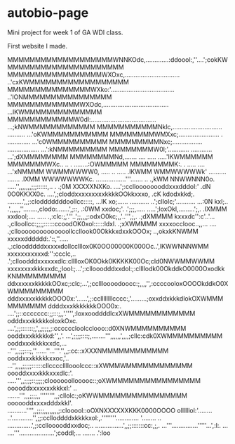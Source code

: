 # autobio-page
Mini project for week 1 of GA WDI class.

First website I made.

  MMMMMMMMMMMMMMMMMMMWNNKOdc,.............:ddoool:,''....';cokKWMMMMMMMMMMMMMMMMMMMMM
  MMMMMMMMMMMMMMMMMWXOxc,...............................    ..'cxKWMMMMMMMMMMMMMMMMMM
  MMMMMMMMMMMMMMMWXko:'....................................    ..'lONMMMMMMMMMMMMMMMM
  MMMMMMMMMMMMMWXOdc,.....................................       ...lKWMMMMMMMMMMMMMM
  MMMMMMMMMMMMW0dl:.....................................          ...;kNWMMMMMMMMMMMM
  MMMMMMMMMMMNklc,............................    ..........       ...'oKWMMMMMMMMMMM
  MMMMMMMMWMXxc;.......................       . .............       ...'c0WMMMMMMMMMM
  MMMMMMMMMNxc;.................            ..................       ...':kNMMMMMMMMM
  MMMMMMMMW0l;'............                       ............        ...';dXMMMMMMMM
  MMMMMMMMNd,.......  ....                               .....        .....'lKWMMMMMM
  MMMMMMMWXc..  ..                                           .       ........:OWMMMMM
  MMMMMMMMK:.  .                                            .....    ....  ...'xNMMMM
  WWMMWWWW0,                                                 .....  ..  .....  .lKWMM
  WMMWWWWWk'                                                .......... .......  .lXMM
  WWWWWWWKc.                                    .................'''.......  .. .,kWM
  NNWWNNN0o.                                 .....'',,,,,,,;;;::::::,..       .  .;0M
  XXXXXNXKo.                            ....';:cclloooooooddxxxdddol:'            .dN
  0O0KKXX0c.                        ....',;cloddxxxxxxxxxkkkkOOkkxxxo,            .cK
  kdodxkkd;.                      .........',,;:clodddddddoollcc:::::,          ...lK
  xo;......                      ...........   ..';cllolc;'...........         ...:0N
  kxl;..                        .',,,,,,''........,clodo:.......',;::,          .:0WM
  xxdoc;'.                    .';;;,.....   .....';loxOkl,.........';,.        .lXMMM
  xxdool;.... .....         .,:clc:;,'.''..';;,,,;:odxO0kc;,,'..''',;,.      .;dXMMMM
  kxxxdc'':c'..'...        .,clloollcc:;;;;::::::ccoodOK0xol::::::ldxl.     .;xXWMMMM
  xxxxocclooc..,,...  .... .;clloooooooooooooollccllook00OkkkxdxxkOOOx;  ..,okxkKNWMM
  xxxxxdddddd:.'::,''..... .,:cloodddddxxxxxdollcclllox0K0OO00000K000Oc..',lKWWNNNWMM
  xxxxxxxxxxxd:'':ccclc,.. .';clloodddxxxxxxdlc:clllloxOK0Okk0KKKKK00Oc;cld0NWWMMWWMM
  xxxxxxxxkkkxxdc,;lool:;...';:cllooodddxxdol:;:cllllodk00OkddkO0000OxodkkKNMMMMMMMMM
  ddxxxxxxkkkkkOOxc;:clc;...',;ccllloooodoocc:;,,,,'',:ccccooloxOOOOkddkO0XWMMMMMMMMM
  dddxxxxxkkkkkOOO0x:'......',;:ccllllllllcccc:,'.........;oxxddxkkkdlokOXWMMMMMMMMMM
  ddddxxxkkkkkkkOOO0x:.  ....';;::ccccccc:;;:::;,,'.'''',:loxxooddddlcxXWMMMMMMMMMMMM
  odddxxxkkkkkoloxkOxc.  ....',;;:::::::;,',,;;;;,;:ccccccloolcclooo::d0XNWMMMMMMMMMM
  ooddxxxkkkkkd:'',,'.    ...',;;;;::::;,........''',,,,,,',,,,;cllc:cdk0XWMMMMMMMMMM
  ooddxxxkkkkxxdc,...     ..''',,;;;:::;,''......''...'''.'',,;:cc::xXXXNMMMMMMMMMMMM
  ooddxxxkkkkkxxoc,'..     ...'',,,,;;;;;::::::cllccccllllooolccc::xXWMMWMMMMMMMMMMMM
  oooddxxxxkkkxxxdlc:'.    .....''',,;;;;::;;;;;cloooooollooooc::;oXWMMMMMMMMMMMMMMMM
  ooooddxxxxxxxkkkxl:'  .. .......''',,,;;;;,,'''''''',,;cllolc:;oKWWMMMMMMMMMMMMMMMM
  oooooddxxxxdddxkkl'.  ...........'''',,;;;;,,,,,,,,;:clooool::oOXNXXXXXXKKK0000OOOO
  ollllllol:'........  ..'............'',;;:cclloddddxkkkkxol:,.''''''''.............
  '........             .. ..............',;:ccllooooddxxdoc;..
                           ................',,;;:::::::cc:,;,.
                           ...'''...............'''''...',:l:.
  ...                      ....'''....................';coddl;...      ....... .':loo
